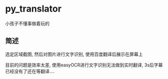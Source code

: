 # py_translator
小孩子不懂事做着玩的

## 简述
选定区域截图, 然后对图片进行文字识别, 使用百度翻译后展示在屏幕上

目前的问题是效率太差, 使用easyOCR进行文字识别无法做到实时翻译, 3s后字幕已经没有了还在等翻译....

